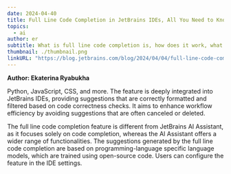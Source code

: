 ```yaml
---
date: 2024-04-40
title: Full Line Code Completion in JetBrains IDEs, All You Need to Know
topics:
  - ai
author: er
subtitle: What is full line code completion is, how does it work, what languages are supported, and how can you get started
thumbnail: ./thumbnail.png
linkURL: "https://blog.jetbrains.com/blog/2024/04/04/full-line-code-completion-in-jetbrains-ides-all-you-need-to-know/"
---
```


**Author: Ekaterina Ryabukha**

Python, JavaScript, CSS, and more. The feature is deeply integrated into JetBrains IDEs, providing suggestions that are correctly formatted and filtered based on code correctness checks. It aims to enhance workflow efficiency by avoiding suggestions that are often canceled or deleted.

The full line code completion feature is different from JetBrains AI Assistant, as it focuses solely on code completion, whereas the AI Assistant offers a wider range of functionalities. The suggestions generated by the full line code completion are based on programming-language specific language models, which are trained using open-source code. Users can configure the feature in the IDE settings.
